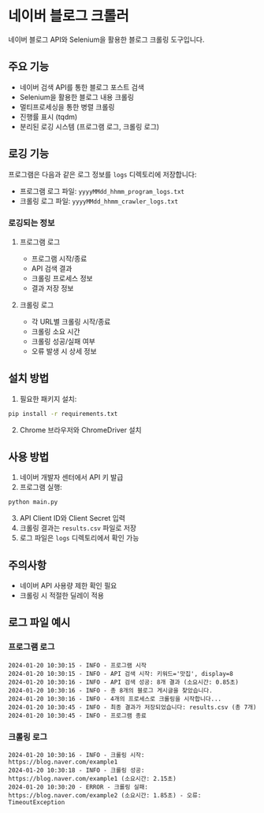 # 네이버 블로그 크롤러

네이버 블로그 API와 Selenium을 활용한 블로그 크롤링 도구입니다.

## 주요 기능

- 네이버 검색 API를 통한 블로그 포스트 검색
- Selenium을 활용한 블로그 내용 크롤링
- 멀티프로세싱을 통한 병렬 크롤링
- 진행률 표시 (tqdm)
- 분리된 로깅 시스템 (프로그램 로그, 크롤링 로그)

## 로깅 기능

프로그램은 다음과 같은 로그 정보를 `logs` 디렉토리에 저장합니다:

- 프로그램 로그 파일: `yyyyMMdd_hhmm_program_logs.txt`
- 크롤링 로그 파일: `yyyyMMdd_hhmm_crawler_logs.txt`

### 로깅되는 정보

1. 프로그램 로그
   - 프로그램 시작/종료
   - API 검색 결과
   - 크롤링 프로세스 정보
   - 결과 저장 정보

2. 크롤링 로그
   - 각 URL별 크롤링 시작/종료
   - 크롤링 소요 시간
   - 크롤링 성공/실패 여부
   - 오류 발생 시 상세 정보

## 설치 방법

1. 필요한 패키지 설치:
```bash
pip install -r requirements.txt
```

2. Chrome 브라우저와 ChromeDriver 설치

## 사용 방법

1. 네이버 개발자 센터에서 API 키 발급
2. 프로그램 실행:
```bash
python main.py
```
3. API Client ID와 Client Secret 입력
4. 크롤링 결과는 `results.csv` 파일로 저장
5. 로그 파일은 `logs` 디렉토리에서 확인 가능

## 주의사항

- 네이버 API 사용량 제한 확인 필요
- 크롤링 시 적절한 딜레이 적용

## 로그 파일 예시

### 프로그램 로그
```
2024-01-20 10:30:15 - INFO - 프로그램 시작
2024-01-20 10:30:15 - INFO - API 검색 시작: 키워드='맛집', display=8
2024-01-20 10:30:16 - INFO - API 검색 성공: 8개 결과 (소요시간: 0.85초)
2024-01-20 10:30:16 - INFO - 총 8개의 블로그 게시글을 찾았습니다.
2024-01-20 10:30:16 - INFO - 4개의 프로세스로 크롤링을 시작합니다...
2024-01-20 10:30:45 - INFO - 최종 결과가 저장되었습니다: results.csv (총 7개)
2024-01-20 10:30:45 - INFO - 프로그램 종료
```

### 크롤링 로그
```
2024-01-20 10:30:16 - INFO - 크롤링 시작: https://blog.naver.com/example1
2024-01-20 10:30:18 - INFO - 크롤링 성공: https://blog.naver.com/example1 (소요시간: 2.15초)
2024-01-20 10:30:20 - ERROR - 크롤링 실패: https://blog.naver.com/example2 (소요시간: 1.85초) - 오류: TimeoutException
```